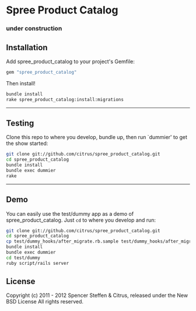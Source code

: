 # Spree Product Catalog

### under construction

Installation
------------

Add spree_product_catalog to your project's Gemfile:

```ruby
gem "spree_product_catalog"
```

Then install!

```bash
bundle install
rake spree_product_catalog:install:migrations
```


------------------------------------------------------------------------------
Testing
------------------------------------------------------------------------------

Clone this repo to where you develop, bundle up, then run `dummier' to get the show started:

```bash
git clone git://github.com/citrus/spree_product_catalog.git
cd spree_product_catalog
bundle install
bundle exec dummier
rake 
```


------------------------------------------------------------------------------
Demo
------------------------------------------------------------------------------

You can easily use the test/dummy app as a demo of spree_product_catalog. Just `cd` to where you develop and run:

```bash
git clone git://github.com/citrus/spree_product_catalog.git
cd spree_product_catalog
cp test/dummy_hooks/after_migrate.rb.sample test/dummy_hooks/after_migrate.rb
bundle install
bundle exec dummier
cd test/dummy
ruby script/rails server
```


License
-------

Copyright (c) 2011 - 2012 Spencer Steffen & Citrus, released under the New BSD License All rights reserved.
